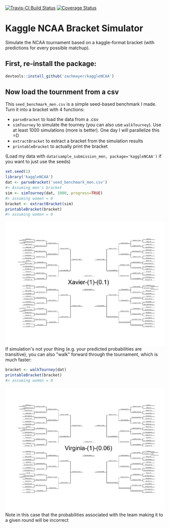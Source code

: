 <!-- README.md is generated from README.Rmd. Please edit that file -->
[![Travis-CI Build Status](https://travis-ci.org/zachmayer/kaggleNCAA.png?branch=master)](https://travis-ci.org/zachmayer/kaggleNCAA) [![Coverage Status](https://coveralls.io/repos/zachmayer/kaggleNCAA/badge.svg?branch=master)](https://coveralls.io/r/zachmayer/kaggleNCAA?branch=master)

Kaggle NCAA Bracket Simulator
=============================

Simulate the NCAA tournament based on a kaggle-format bracket (with predictions for every possible matchup).

First, re-install the package:
------------------------------

``` r
devtools::install_github('zachmayer/kaggleNCAA')
```

Now load the tournment from a csv
---------------------------------

This `seed_benchmark_men.csv` is a simple seed-based benchmark I made. Turn it into a bracket with 4 functions:

-   `parseBracket` to load the data from a .csv
-   `simTourney` to simulate the tourney (you can also use `walkTourney`). Use at least 1000 simulations (more is better). One day I will parallelize this =D
-   `extractBracket` to extract a bracket from the simulation results
-   `printableBracket` to actually print the bracket

(Load my data with `data(sample_submission_men, package='kaggleNCAA')` if you want to just use the seeds)

``` r
set.seed(1)
library('kaggleNCAA')
dat <- parseBracket('seed_benchmark_men.csv')
#> Assuming men's bracket
sim <- simTourney(dat, 1000, progress=TRUE)
#> assuming women = 0
bracket <- extractBracket(sim)
printableBracket(bracket)
#> assuming women = 0
```

![](README-sim_bracket-1.png) If simulation's not your thing (e.g. your predicted probabilities are transitive), you can also "walk" forward through the tournament, which is much faster:

``` r
bracket <- walkTourney(dat)
printableBracket(bracket)
#> assuming women = 0
```

![](README-walk_bracket-1.png) Note in this case that the probabilities associated with the team making it to a given round will be incorrect
